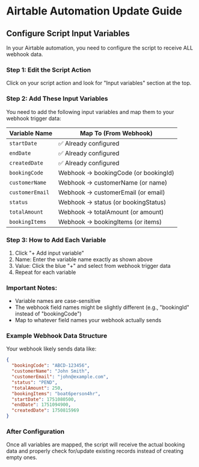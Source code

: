 # Airtable Automation Update Guide

## Configure Script Input Variables

In your Airtable automation, you need to configure the script to receive ALL webhook data. 

### Step 1: Edit the Script Action
Click on your script action and look for "Input variables" section at the top.

### Step 2: Add These Input Variables
You need to add the following input variables and map them to your webhook trigger data:

| Variable Name | Map To (From Webhook) |
|--------------|----------------------|
| `startDate` | ✅ Already configured |
| `endDate` | ✅ Already configured |
| `createdDate` | ✅ Already configured |
| `bookingCode` | Webhook → bookingCode (or bookingId) |
| `customerName` | Webhook → customerName (or name) |
| `customerEmail` | Webhook → customerEmail (or email) |
| `status` | Webhook → status (or bookingStatus) |
| `totalAmount` | Webhook → totalAmount (or amount) |
| `bookingItems` | Webhook → bookingItems (or items) |

### Step 3: How to Add Each Variable
1. Click "+ Add input variable"
2. Name: Enter the variable name exactly as shown above
3. Value: Click the blue "+" and select from webhook trigger data
4. Repeat for each variable

### Important Notes:
- Variable names are case-sensitive
- The webhook field names might be slightly different (e.g., "bookingId" instead of "bookingCode")
- Map to whatever field names your webhook actually sends

### Example Webhook Data Structure
Your webhook likely sends data like:
```json
{
  "bookingCode": "ABCD-123456",
  "customerName": "John Smith",
  "customerEmail": "john@example.com",
  "status": "PEND",
  "totalAmount": 250,
  "bookingItems": "boat6person4hr",
  "startDate": 1751080500,
  "endDate": 1751094900,
  "createdDate": 1750815969
}
```

### After Configuration
Once all variables are mapped, the script will receive the actual booking data and properly check for/update existing records instead of creating empty ones.